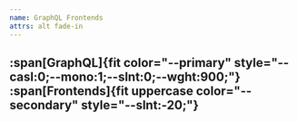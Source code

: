 ```yaml
---
name: GraphQL Frontends
attrs: alt fade-in
---
```


## :span[GraphQL]{fit color="--primary" style="--casl:0;--mono:1;--slnt:0;--wght:900;"} :span[Frontends]{fit uppercase color="--secondary" style="--slnt:-20;"}
